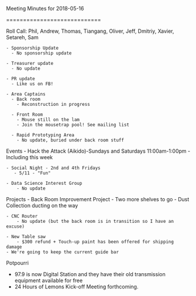Meeting Minutes for 2018-05-16

============================

Roll Call: Phil, Andrew, Thomas, Tiangang, Oliver, Jeff, Dmitriy, Xavier, Setareh, Sam

    - Sponsorship Update
      - No sponsorship update 
    
    - Treasurer update 
      - No update

    - PR update
      - Like us on FB!

    - Area Captains
      - Back room
        - Reconstruction in progress

      - Front Room
        - Mouse still on the lam
        - Join the mousetrap pool! See mailing list

      - Rapid Prototyping Area
        - No update, buried under back room stuff
        
       
Events
    - Hack the Attack (Aikido)-Sundays and Saturdays 11:00am-1:00pm
       - Including this week

    - Social Night - 2nd and 4th Fridays
       - 5/11 - "Fun"

    - Data Science Interest Group
        - No update

 
        
Projects
    - Back Room Improvement Project 
       - Two more shelves to go
       - Dust Collection ducting on the way
        
  
    - CNC Router
        - No update (but the back room is in transition so I have an excuse)

    - New Table saw
     	- $300 refund + Touch-up paint has been offered for shipping damage		
	- We're going to keep the current guide bar
       

Potpourri
- 97.9 is now Digital Station and they have their old transmission equipment available for free
- 24 Hours of Lemons Kick-off Meeting forthcoming.















